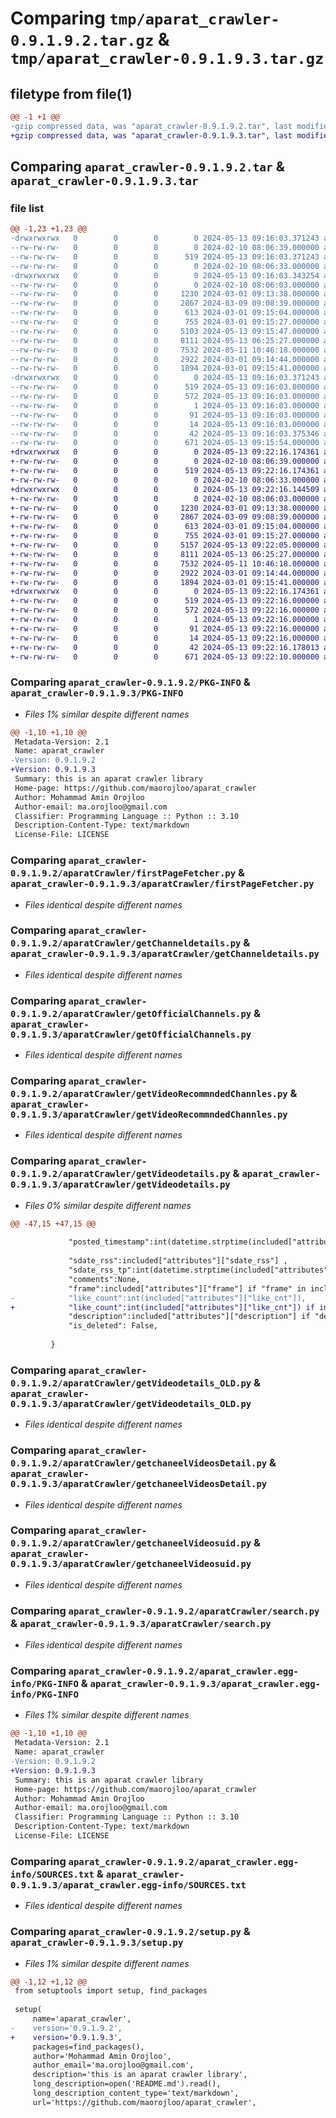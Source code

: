 # Comparing `tmp/aparat_crawler-0.9.1.9.2.tar.gz` & `tmp/aparat_crawler-0.9.1.9.3.tar.gz`

## filetype from file(1)

```diff
@@ -1 +1 @@
-gzip compressed data, was "aparat_crawler-0.9.1.9.2.tar", last modified: Mon May 13 09:16:03 2024, max compression
+gzip compressed data, was "aparat_crawler-0.9.1.9.3.tar", last modified: Mon May 13 09:22:16 2024, max compression
```

## Comparing `aparat_crawler-0.9.1.9.2.tar` & `aparat_crawler-0.9.1.9.3.tar`

### file list

```diff
@@ -1,23 +1,23 @@
-drwxrwxrwx   0        0        0        0 2024-05-13 09:16:03.371243 aparat_crawler-0.9.1.9.2/
--rw-rw-rw-   0        0        0        0 2024-02-10 08:06:39.000000 aparat_crawler-0.9.1.9.2/LICENSE
--rw-rw-rw-   0        0        0      519 2024-05-13 09:16:03.371243 aparat_crawler-0.9.1.9.2/PKG-INFO
--rw-rw-rw-   0        0        0        0 2024-02-10 08:06:33.000000 aparat_crawler-0.9.1.9.2/README.md
-drwxrwxrwx   0        0        0        0 2024-05-13 09:16:03.343254 aparat_crawler-0.9.1.9.2/aparatCrawler/
--rw-rw-rw-   0        0        0        0 2024-02-10 08:06:03.000000 aparat_crawler-0.9.1.9.2/aparatCrawler/__init__.py
--rw-rw-rw-   0        0        0     1230 2024-03-01 09:13:38.000000 aparat_crawler-0.9.1.9.2/aparatCrawler/firstPageFetcher.py
--rw-rw-rw-   0        0        0     2867 2024-03-09 09:08:39.000000 aparat_crawler-0.9.1.9.2/aparatCrawler/getChanneldetails.py
--rw-rw-rw-   0        0        0      613 2024-03-01 09:15:04.000000 aparat_crawler-0.9.1.9.2/aparatCrawler/getOfficialChannels.py
--rw-rw-rw-   0        0        0      755 2024-03-01 09:15:27.000000 aparat_crawler-0.9.1.9.2/aparatCrawler/getVideoRecommndedChannles.py
--rw-rw-rw-   0        0        0     5103 2024-05-13 09:15:47.000000 aparat_crawler-0.9.1.9.2/aparatCrawler/getVideodetails.py
--rw-rw-rw-   0        0        0     8111 2024-05-13 06:25:27.000000 aparat_crawler-0.9.1.9.2/aparatCrawler/getVideodetails_OLD.py
--rw-rw-rw-   0        0        0     7532 2024-05-11 10:46:18.000000 aparat_crawler-0.9.1.9.2/aparatCrawler/getchaneelVideosDetail.py
--rw-rw-rw-   0        0        0     2922 2024-03-01 09:14:44.000000 aparat_crawler-0.9.1.9.2/aparatCrawler/getchaneelVideosuid.py
--rw-rw-rw-   0        0        0     1894 2024-03-01 09:15:41.000000 aparat_crawler-0.9.1.9.2/aparatCrawler/search.py
-drwxrwxrwx   0        0        0        0 2024-05-13 09:16:03.371243 aparat_crawler-0.9.1.9.2/aparat_crawler.egg-info/
--rw-rw-rw-   0        0        0      519 2024-05-13 09:16:03.000000 aparat_crawler-0.9.1.9.2/aparat_crawler.egg-info/PKG-INFO
--rw-rw-rw-   0        0        0      572 2024-05-13 09:16:03.000000 aparat_crawler-0.9.1.9.2/aparat_crawler.egg-info/SOURCES.txt
--rw-rw-rw-   0        0        0        1 2024-05-13 09:16:03.000000 aparat_crawler-0.9.1.9.2/aparat_crawler.egg-info/dependency_links.txt
--rw-rw-rw-   0        0        0       91 2024-05-13 09:16:03.000000 aparat_crawler-0.9.1.9.2/aparat_crawler.egg-info/requires.txt
--rw-rw-rw-   0        0        0       14 2024-05-13 09:16:03.000000 aparat_crawler-0.9.1.9.2/aparat_crawler.egg-info/top_level.txt
--rw-rw-rw-   0        0        0       42 2024-05-13 09:16:03.375346 aparat_crawler-0.9.1.9.2/setup.cfg
--rw-rw-rw-   0        0        0      671 2024-05-13 09:15:54.000000 aparat_crawler-0.9.1.9.2/setup.py
+drwxrwxrwx   0        0        0        0 2024-05-13 09:22:16.174361 aparat_crawler-0.9.1.9.3/
+-rw-rw-rw-   0        0        0        0 2024-02-10 08:06:39.000000 aparat_crawler-0.9.1.9.3/LICENSE
+-rw-rw-rw-   0        0        0      519 2024-05-13 09:22:16.174361 aparat_crawler-0.9.1.9.3/PKG-INFO
+-rw-rw-rw-   0        0        0        0 2024-02-10 08:06:33.000000 aparat_crawler-0.9.1.9.3/README.md
+drwxrwxrwx   0        0        0        0 2024-05-13 09:22:16.144509 aparat_crawler-0.9.1.9.3/aparatCrawler/
+-rw-rw-rw-   0        0        0        0 2024-02-10 08:06:03.000000 aparat_crawler-0.9.1.9.3/aparatCrawler/__init__.py
+-rw-rw-rw-   0        0        0     1230 2024-03-01 09:13:38.000000 aparat_crawler-0.9.1.9.3/aparatCrawler/firstPageFetcher.py
+-rw-rw-rw-   0        0        0     2867 2024-03-09 09:08:39.000000 aparat_crawler-0.9.1.9.3/aparatCrawler/getChanneldetails.py
+-rw-rw-rw-   0        0        0      613 2024-03-01 09:15:04.000000 aparat_crawler-0.9.1.9.3/aparatCrawler/getOfficialChannels.py
+-rw-rw-rw-   0        0        0      755 2024-03-01 09:15:27.000000 aparat_crawler-0.9.1.9.3/aparatCrawler/getVideoRecommndedChannles.py
+-rw-rw-rw-   0        0        0     5157 2024-05-13 09:22:05.000000 aparat_crawler-0.9.1.9.3/aparatCrawler/getVideodetails.py
+-rw-rw-rw-   0        0        0     8111 2024-05-13 06:25:27.000000 aparat_crawler-0.9.1.9.3/aparatCrawler/getVideodetails_OLD.py
+-rw-rw-rw-   0        0        0     7532 2024-05-11 10:46:18.000000 aparat_crawler-0.9.1.9.3/aparatCrawler/getchaneelVideosDetail.py
+-rw-rw-rw-   0        0        0     2922 2024-03-01 09:14:44.000000 aparat_crawler-0.9.1.9.3/aparatCrawler/getchaneelVideosuid.py
+-rw-rw-rw-   0        0        0     1894 2024-03-01 09:15:41.000000 aparat_crawler-0.9.1.9.3/aparatCrawler/search.py
+drwxrwxrwx   0        0        0        0 2024-05-13 09:22:16.174361 aparat_crawler-0.9.1.9.3/aparat_crawler.egg-info/
+-rw-rw-rw-   0        0        0      519 2024-05-13 09:22:16.000000 aparat_crawler-0.9.1.9.3/aparat_crawler.egg-info/PKG-INFO
+-rw-rw-rw-   0        0        0      572 2024-05-13 09:22:16.000000 aparat_crawler-0.9.1.9.3/aparat_crawler.egg-info/SOURCES.txt
+-rw-rw-rw-   0        0        0        1 2024-05-13 09:22:16.000000 aparat_crawler-0.9.1.9.3/aparat_crawler.egg-info/dependency_links.txt
+-rw-rw-rw-   0        0        0       91 2024-05-13 09:22:16.000000 aparat_crawler-0.9.1.9.3/aparat_crawler.egg-info/requires.txt
+-rw-rw-rw-   0        0        0       14 2024-05-13 09:22:16.000000 aparat_crawler-0.9.1.9.3/aparat_crawler.egg-info/top_level.txt
+-rw-rw-rw-   0        0        0       42 2024-05-13 09:22:16.178013 aparat_crawler-0.9.1.9.3/setup.cfg
+-rw-rw-rw-   0        0        0      671 2024-05-13 09:22:10.000000 aparat_crawler-0.9.1.9.3/setup.py
```

### Comparing `aparat_crawler-0.9.1.9.2/PKG-INFO` & `aparat_crawler-0.9.1.9.3/PKG-INFO`

 * *Files 1% similar despite different names*

```diff
@@ -1,10 +1,10 @@
 Metadata-Version: 2.1
 Name: aparat_crawler
-Version: 0.9.1.9.2
+Version: 0.9.1.9.3
 Summary: this is an aparat crawler library
 Home-page: https://github.com/maorojloo/aparat_crawler
 Author: Mohammad Amin Orojloo
 Author-email: ma.orojloo@gmail.com
 Classifier: Programming Language :: Python :: 3.10
 Description-Content-Type: text/markdown
 License-File: LICENSE
```

### Comparing `aparat_crawler-0.9.1.9.2/aparatCrawler/firstPageFetcher.py` & `aparat_crawler-0.9.1.9.3/aparatCrawler/firstPageFetcher.py`

 * *Files identical despite different names*

### Comparing `aparat_crawler-0.9.1.9.2/aparatCrawler/getChanneldetails.py` & `aparat_crawler-0.9.1.9.3/aparatCrawler/getChanneldetails.py`

 * *Files identical despite different names*

### Comparing `aparat_crawler-0.9.1.9.2/aparatCrawler/getOfficialChannels.py` & `aparat_crawler-0.9.1.9.3/aparatCrawler/getOfficialChannels.py`

 * *Files identical despite different names*

### Comparing `aparat_crawler-0.9.1.9.2/aparatCrawler/getVideoRecommndedChannles.py` & `aparat_crawler-0.9.1.9.3/aparatCrawler/getVideoRecommndedChannles.py`

 * *Files identical despite different names*

### Comparing `aparat_crawler-0.9.1.9.2/aparatCrawler/getVideodetails.py` & `aparat_crawler-0.9.1.9.3/aparatCrawler/getVideodetails.py`

 * *Files 0% similar despite different names*

```diff
@@ -47,15 +47,15 @@
 
             "posted_timestamp":int(datetime.strptime(included["attributes"]["sdate_rss"], "%Y-%m-%d %H:%M:%S").timestamp())-12600 ,#2015-05-17 12:12:51 ##-12600 to convert iran timezone to utc
             
             "sdate_rss":included["attributes"]["sdate_rss"] ,
             "sdate_rss_tp":int(datetime.strptime(included["attributes"]["sdate_rss"], "%Y-%m-%d %H:%M:%S").timestamp())-12600 ,#2015-05-17 12:12:51 ##-12600 to convert iran timezone to utc
             "comments":None,
             "frame":included["attributes"]["frame"] if "frame" in included["attributes"] else None,
-            "like_count":int(included["attributes"]["like_cnt"]),
+            "like_count":int(included["attributes"]["like_cnt"]) if included["attributes"]["like_cnt"]!=None else None,
             "description":included["attributes"]["description"] if "description" in included["attributes"]  else None,
             "is_deleted": False,
 
         }
```

### Comparing `aparat_crawler-0.9.1.9.2/aparatCrawler/getVideodetails_OLD.py` & `aparat_crawler-0.9.1.9.3/aparatCrawler/getVideodetails_OLD.py`

 * *Files identical despite different names*

### Comparing `aparat_crawler-0.9.1.9.2/aparatCrawler/getchaneelVideosDetail.py` & `aparat_crawler-0.9.1.9.3/aparatCrawler/getchaneelVideosDetail.py`

 * *Files identical despite different names*

### Comparing `aparat_crawler-0.9.1.9.2/aparatCrawler/getchaneelVideosuid.py` & `aparat_crawler-0.9.1.9.3/aparatCrawler/getchaneelVideosuid.py`

 * *Files identical despite different names*

### Comparing `aparat_crawler-0.9.1.9.2/aparatCrawler/search.py` & `aparat_crawler-0.9.1.9.3/aparatCrawler/search.py`

 * *Files identical despite different names*

### Comparing `aparat_crawler-0.9.1.9.2/aparat_crawler.egg-info/PKG-INFO` & `aparat_crawler-0.9.1.9.3/aparat_crawler.egg-info/PKG-INFO`

 * *Files 1% similar despite different names*

```diff
@@ -1,10 +1,10 @@
 Metadata-Version: 2.1
 Name: aparat_crawler
-Version: 0.9.1.9.2
+Version: 0.9.1.9.3
 Summary: this is an aparat crawler library
 Home-page: https://github.com/maorojloo/aparat_crawler
 Author: Mohammad Amin Orojloo
 Author-email: ma.orojloo@gmail.com
 Classifier: Programming Language :: Python :: 3.10
 Description-Content-Type: text/markdown
 License-File: LICENSE
```

### Comparing `aparat_crawler-0.9.1.9.2/aparat_crawler.egg-info/SOURCES.txt` & `aparat_crawler-0.9.1.9.3/aparat_crawler.egg-info/SOURCES.txt`

 * *Files identical despite different names*

### Comparing `aparat_crawler-0.9.1.9.2/setup.py` & `aparat_crawler-0.9.1.9.3/setup.py`

 * *Files 1% similar despite different names*

```diff
@@ -1,12 +1,12 @@
 from setuptools import setup, find_packages
 
 setup(
     name='aparat_crawler',
-    version='0.9.1.9.2',
+    version='0.9.1.9.3',
     packages=find_packages(),
     author='Mohammad Amin Orojloo',
     author_email='ma.orojloo@gmail.com',
     description='this is an aparat crawler library',
     long_description=open('README.md').read(),
     long_description_content_type='text/markdown',
     url='https://github.com/maorojloo/aparat_crawler',
```

